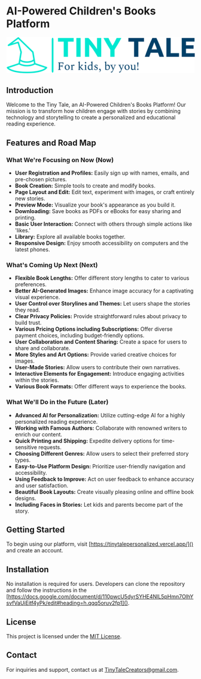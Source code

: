
# AI-Powered Children's Books Platform
![Project Logo](logo.svg)

## Introduction
Welcome to the Tiny Tale, an AI-Powered Children's Books Platform! Our mission is to transform how children engage with stories by combining technology and storytelling to create a personalized and educational reading experience.

## Features and Road Map

### What We're Focusing on Now (Now)
- **User Registration and Profiles:** Easily sign up with names, emails, and pre-chosen pictures.
- **Book Creation:** Simple tools to create and modify books.
- **Page Layout and Edit:** Edit text, experiment with images, or craft entirely new stories.
- **Preview Mode:** Visualize your book's appearance as you build it.
- **Downloading:** Save books as PDFs or eBooks for easy sharing and printing.
- **Basic User Interaction:** Connect with others through simple actions like 'likes.'
- **Library:** Explore all available books together.
- **Responsive Design:** Enjoy smooth accessibility on computers and the latest phones.

### What's Coming Up Next (Next)
- **Flexible Book Lengths:** Offer different story lengths to cater to various preferences.
- **Better AI-Generated Images:** Enhance image accuracy for a captivating visual experience.
- **User Control over Storylines and Themes:** Let users shape the stories they read.
- **Clear Privacy Policies:** Provide straightforward rules about privacy to build trust.
- **Various Pricing Options including Subscriptions:** Offer diverse payment choices, including budget-friendly options.
- **User Collaboration and Content Sharing:** Create a space for users to share and collaborate.
- **More Styles and Art Options:** Provide varied creative choices for images.
- **User-Made Stories:** Allow users to contribute their own narratives.
- **Interactive Elements for Engagement:** Introduce engaging activities within the stories.
- **Various Book Formats:** Offer different ways to experience the books.

### What We'll Do in the Future (Later)
- **Advanced AI for Personalization:** Utilize cutting-edge AI for a highly personalized reading experience.
- **Working with Famous Authors:** Collaborate with renowned writers to enrich our content.
- **Quick Printing and Shipping:** Expedite delivery options for time-sensitive requests.
- **Choosing Different Genres:** Allow users to select their preferred story types.
- **Easy-to-Use Platform Design:** Prioritize user-friendly navigation and accessibility.
- **Using Feedback to Improve:** Act on user feedback to enhance accuracy and user satisfaction.
- **Beautiful Book Layouts:** Create visually pleasing online and offline book designs.
- **Including Faces in Stories:** Let kids and parents become part of the story.

## Getting Started
To begin using our platform, visit [https://tinytalepersonalized.vercel.app/]() and create an account.

## Installation
No installation is required for users. Developers can clone the repository and follow the instructions in the [https://docs.google.com/document/d/110pwcU5dyrSYHE4NlL5pHmn7OlhYsvfVaUiEitf4yPk/edit#heading=h.qqq5oruv2fp1]().

## License
This project is licensed under the [MIT License]().

## Contact
For inquiries and support, contact us at TinyTaleCreators@gmail.com.
